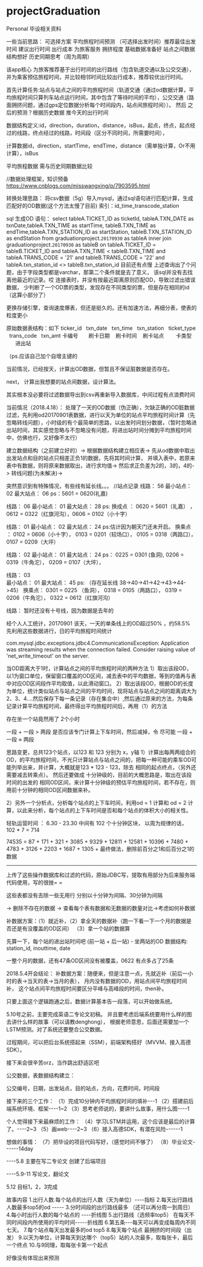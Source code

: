 # projectGraduation
Personal 毕设相关资料

一些当前思路：
可选择方案
平均旅程时间预测
（可选择出发时间）推荐最佳出发时间
建议出行时间
出行成本
为旅客服务
拥挤程度
基础数据准备好   站点之间数据结构想好
历史同期思考（周为周期）


该app核心
为旅客推荐基于出行时间的出行路线（包含轨道交通以及公交交通），并为乘客预估旅程时间，并比较相邻时间比较出行成本，推荐较优出行时间。

首先计算任务:站点与站点之间的平均旅程时间（轨道交通（通过od数据计算，平均旅程时间只算列车站点运行时间，其中包含了等待时间的平均），公交交通（路面拥挤问题，通过gps定位数据分析每个时间段内，站点间旅程时间））。 然后 之后的预测？根据历史数据 推今天的出行时间

数据结构定义:id，direction，duration，distance，isBus，起点，终点，起点经过的线路，终点经过的线路，时间段（区分不同时间，所需要时间），

计算数据id，direction，startTime，endTime，distance（需单独计算，Or不用计算），isBus

平均旅程数据 需与历史同期数据比较

//数据处理框架，知识预备
https://www.cnblogs.com/misswangxing/p/7903595.html


转换处理思路：
将csv数据（5g）导入mysql，通过sql语句进行匹配计算，生成匹配好的OD数据(这个方法太慢了目前)
索引：id_time_transcode_station

sql 生成OD 语句：
select tableA.TICKET_ID as ticketId, tableA.TXN_DATE as txnDate,tableA.TXN_TIME as startTime, tableB.TXN_TIME as endTime,tableA.TXN_STATION_ID as startStation, tableB.TXN_STATION_ID as endStation from graduationproject.`20170930` as tableA inner join graduationproject.`20170930` as tableB on tableA.TICKET_ID = tableB.TICKET_ID and tableA.TXN_TIME < tableB.TXN_TIME and tableA.TRANS_CODE = '21' and tableB.TRANS_CODE = '22' and tableA.txn_station_id <> tableB.txn_station_id
目前还有点慢
上述查询出了个问题，由于字段类型都是varchar，那第二个条件就是去了意义，
该sql并没有去找离他最近的记录。哎
连接表时，并没有按最近距离原则匹配OD，导致过滤出错误数据，
少判断了一个OD票的类型，发现存在不同类型的票，但是存在相同的id（这算小部分了）

更换存储引擎，查询速度爆表，但还是挺久的。还有加速方法，再细分表，使表的粒度更小

原始数据表结构：如下
ticker_id   txn_date    txn_time   txn_station    ticket_type   trans_code   txn_amt
卡编号       刷卡日期    刷卡时间    刷卡站点        卡类型         进出站       

（ps.应该自己加个自增主键的


当前情况，已经按天，计算出OD数据，但暂且不保证脏数据是否存在。

next，
计算出我想要的站点间数据，设计算法。

其实根本没必要将过滤数据导出到csv再重新导入数据库，中间过程有点浪费时间


当前情况（2018.4.18）：
处理了一天的OD数据（伪正确），欠缺正确的OD脏数据过滤，先利用od20170901表数据，进行以天为单位的站点平均旅程时间计算（先忽略转线问题），小时级的有个最简单的思路，以出发时间划分数据，（暂时忽略进出站时间，其实感觉忽略与不忽略没有问题，将进出站时间分摊到平均旅程时间中，仿佛也行，又好像不太行）

建立数据结构（之前建立好的）->
根据数据结构建立相应表->
先从od数据中取出出发站点和目的站点只相差正负1的数据，先将其时间计算，
并填入表中，若原来表中有数据，则将原来数据取出，进行求均值->
然后求正负差为2的，3的，4的->
转线问题(为未解决)->  


突然意识到有特殊情况，有些线有延长线。。。
//站点记录
线路：
56
最小站点： 02    最大站点： 06
ps：5601 = 0620(礼嘉)


线路：
06
最小站点： 01    最大站点： 28
ps: 换成点 ： 0620 = 5601（礼嘉） ， 0612 = 0322（红旗河沟），0606
 = 0102（小十字） 

线路：
01
最小站点： 02	 最大站点： 24
ps:估计因为朝天门还未开启。
	换乘点 ： 0102 = 0606（小十字）， 0103 = 0201（较场口）， 0105 = 0318（两路口）， 0107 = 0209（大坪）

线路：
02
最小站点： 01 	 最大站点： 24
ps： 0225 = 0301 (鱼洞), 0206 = 0319（牛角沱），   0209 = 0107（大坪）， 

线路：
03	
最小站点： 01	 最大站点： 45
ps: （存在延长线 38->40->41->42->43->44->45）
	换乘点： 0301 = 0225 （鱼洞）， 0318 = 0105（两路口）， 0319 = 0206（牛角沱）， 0322 = 0612（红旗河沟）

线路：
暂时还没有十号线，因为数据是去年的

经个人人工统计，20170901 该天，一天的单条线上的OD超过50% ，约58.5%
先利用这些数据进行，日的平均旅程时间统计


com.mysql.jdbc.exceptions.jdbc4.CommunicationsException: Application was streaming results when the connection failed. Consider raising value of 'net_write_timeout' on the server.

当OD距离大于1时，计算站点之间的平均旅程时间的两种方法
1）取出该段OD，以1为窗口单位，保留窗口覆盖的OD区间，减去表中的平均数据，等到的值再与表中对应OD区间段作平均取值，以此滑动窗口。
2）取出该段OD，根据OD的长度为单位，统计类似站点与站点之间的平均时间，现将站点与站点之间的距离调大为2、3、4....然后保存下每一条记录（存在集合中）,然后通过原来的方法，为每条记录计算平均旅程时间，最终得出平均旅程时间后，再用（1）的方法


存在坐一个站竟然用了 2个小时

一段 + 一段  > 两段
是否应该专门计算上下车时间，然后减掉，令  尽可能   一段 + 一段 ≈ 两段


思路变更，总共123个站点，以123 和 123 分别为 x，y轴 1）计算出每两两组合的OD，的平均旅程时间，不光只计算站点与站点之间的，把每一种可能的乘车OD可能列举出来，并计算，大概就是123 * 123 - 123，除去 相同的起点终点，（另外还需要减去转乘点）。
然后还要做成 十分钟级的，目前的大概思路是，取出在该段时间的出发的 相同OD区间，来计算十分钟级的预估平均旅程时间，若不存在，则用前十分钟的相同OD区间数据来补。

2）另外一个分析点，分析每个站点的上下车时间，利用od = 1 计算和 od = 2 计算，以此来分析，每个站点的上下车时间是否和每个站点的体积大小的相关性。

轻轨运营时间 ： 6.30 - 23.30 中间有 102 个十分钟区块， 以周为规律的话， 102 * 7 = 714


74535 = 
87 + 171 + 321 + 3085 + 9329 + 12811 + 12581 + 10396 + 7480 + 4783 + 3126 + 2203 + 1687 + 1305 + 
最终做法，删除前百分之1和后百分之1的数据


----
上传了这些操作数据库和过滤的代码，原始JDBC写，提取有用部分为后来服务端代码使用，写的很挫= =

这些表都没有去除一些无用行
分别以十分钟为间隔、30分钟为间隔

-> 删除不存在的数据 -> 查看每个表有数据和无数据的数量对比->考虑如何补数据

补数据方案：（1）就近补，（2）拿全天的数据补（跑一下看一下一个月的数据是否还是有没覆盖的OD区间） （3）拿一个站的数据算


先算一下，每个站的进出站时间吧   (前一站 + 后一站) - 坐两站的OD
数据结构: station_id, inouttime, date


一整个月的数据，还有47条OD区间没有被覆盖，0622 有点多占了25条

2018.5.4开会结论：
补数据方案：随便来，但是注意一点，先就近补（前后一小时的表->当天的表->当月的表），
月内没有数据的OD，用站点间平均旅程时间补，
这个站点间平均旅程时间要区分平峰与高峰段的时间，then补。

只要上面这个逻辑跑通之后，数据计算基本告一段落，可以开始做系统。

5.10号之前，主要完成英语二专论文初稿。
并且要考虑后端系统要用什么样的图去讲什么样的故事（可以请教denghong），
根据老师意思，后面还需要加一个LSTM预测。对了系统还要整合公交数据。


过程期间，可以把后台系统搭起来（SSM），前端架构搭好（MVVM、接入高德SDK）。


接下来会很辛苦orz，当作跳出舒适区吧


公交数据，表数据结构建立：

公交编号，日期，出发站点，目的站点，方向，花费时间，时间段

接下来的三个工作：
（1）完成10分钟内平均旅程时间的填补---1
（2）搭建前后端系统环境、框架----1~2
（3）思考老师说的，要讲什么故事，用什么图----1

个人觉得接下来最麻烦的工作：
（4）学习LSTM并运用，这个应该是最后的计算了。----2~3
（5）画web----2~3
（6）接入高德SDK，有潜在风险------1

想做的事情：
（7）把毕设的项目代码写好，（感觉时间不够了）
（8）毕业论文------14day



----5.8
主要在写二专论文
创建了后端项目

----5.9-11
写论文，翻论文

5.12
目标1，2，3完成

故事内容
1.出行人数.每个站点的出行人数（天为单位）----指标
2.每天出行路线人数最多top5的od		-----
3.分时间段的出行路线最多	（还可以再分周一到周日）
4.每小时出行人数的每个站点的 ----折线图
5.出行路线（选频率top5）  在每天不同时间段内所使用的平均时间-----折线图
6.第五条---每天可以再变成每周内不同七天。
7.每个站点每天出发最多的od top5
8.每天每个站点 最拥挤的时间段（出发）
9.以天为单位，计算每天到达哪个（top5）站的人次最多，取每张卡，最后一个终点
10.与9同理，取每张卡第一个起点

好像没有体现出来预测